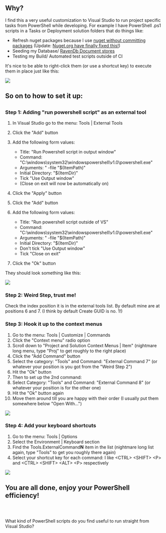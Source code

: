 ﻿## Why?

I find this a very useful customization to Visual Studio to run project specific tasks from PowerShell while developing. For example I have PowerShell .ps1 scripts in a Tasks or Deployment solution folders that do things like:

*   Refresh nuget packages because I use [nuget without committing packages](http://blog.davidebbo.com/2011/03/using-nuget-without-committing-packages.html "http://blog.davidebbo.com/2011/03/using-nuget-without-committing-packages.html") (Update: [Nuget.org have finally fixed this!](http://docs.nuget.org/docs/workflows/using-nuget-without-committing-packages "http://docs.nuget.org/docs/workflows/using-nuget-without-committing-packages"))
*   Seeding my Database/ [RavenDb Document stores](http://ravendb.net/ "http://ravendb.net/")
*   Testing my Build/ Automated test scripts outside of CI

It's nice to be able to right-click them (or use a shortcut key) to execute them in place just like this:

![](/media/run%20powershell%20context%20menu.png)

## So on to how to set it up:

## 

### Step 1: Adding "run powershell script" as an external tool

1.  In Visual Studio go to the menu: Tools | External Tools
2.  Click the "Add" button
3.  Add the following form values:
    *   Title: "Run Powershell script in output window"
    *   Command: "C:\windows\system32\windowspowershell\v1.0\powershell.exe"
    *   Arguments: " -file "$(ItemPath)"
    *   Initial Directory: "$(ItemDir)"
    *   Tick "Use Output window"
    *   (Close on exit will now be automatically on)

4.  Click the "Apply" button
5.  Click the&nbsp;"Add" button
6.  Add the following form values:
    *   Title: "Run powershell script outside of VS"
    *   Command: "C:\windows\system32\windowspowershell\v1.0\powershell.exe"
    *   Arguments: " -file "$(ItemPath)"
    *   Initial Directory: "$(ItemDir)"
    *   Don't tick "Use Output window"
    *   Tick "Close on exit"

7.  Click the "Ok" button

They should look something like this:

![](/media/powershell%20script%20external%20tools%20dialog.png)

### Step 2: Weird Step, trust me!

Check the index position it is in the external tools list. By default mine are at positions 6 and 7. (I think by default Create GUID is no. 1!)

### Step 3: Hook it up to the context menus

1.  Go to the menu: Tools | Customize | Commands
2.  Click the "Context menu" radio option
3.  Scroll down to "Project and Solution Context Menus | Item" (nightmare long menu, type "Proj" to get roughly to the right place)
4.  Click the "Add Command" button
5.  Select the category: "Tools" and Command: "External Command 7" (or whatever your position is you got from the "Weird Step 2")
6.  Hit the "Ok" button
7.  Then to set up the 2nd command:
8.  Select Category: "Tools" and Command: "External Command 8" (or whatever your position is for the other one)
9.  Hit the "Ok" button again
10.  Move them around till you are happy with their order (I usually put them somewhere below "Open With...")

![](/media/powershell%20customize%20context%20menu.png)

### Step 4: Add your keyboard shortcuts

1.  Go to the menu: Tools | Options
2.  Select the Environment | Keyboard section
3.  Find the Tools.ExternalCommand**N** item in the list (nightmare long list again, type "Tools" to get you roughly there again)
4.  Select your shortcut key for each command: I like &lt;CTRL&gt; &lt;SHIFT&gt; &lt;P&gt; and &lt;CTRL&gt; &lt;SHIFT&gt; &lt;ALT&gt; &lt;P&gt; respectively

![](/media/shortcut%20mapping%20external%20tools.png)

## You are all done, enjoy your PowerShell efficiency!

## 

&nbsp;

What kind of PowerShell scripts do you find useful to run straight from Visual Studio?
